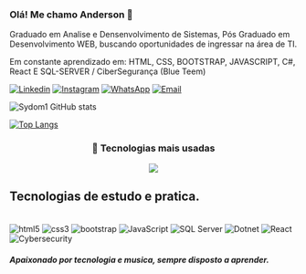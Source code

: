 ### Olá! Me chamo Anderson 👋

Graduado em Analise e Densenvolvimento de Sistemas, Pós Graduado em Desenvolvimento WEB, buscando oportunidades de ingressar na área de TI.

Em constante aprendizado em: HTML, CSS, BOOTSTRAP, JAVASCRIPT, C#, React E SQL-SERVER / CiberSegurança (Blue Teem)

[![Linkedin](https://img.shields.io/badge/LinkedIn-0077B5?style=for-the-badge&logo=linkedin&logoColor=white)](https://www.linkedin.com/in/anderson-ara%C3%BAjo-b00538220/) [![Instagram](https://img.shields.io/badge/Instagram-E4405F?style=for-the-badge&logo=instagram&logoColor=white)](https://www.instagram.com/andersonteclasoficial/?next=%2F) [![WhatsApp](https://img.shields.io/badge/WhatsApp-25D366?style=for-the-badge&logo=whatsapp&logoColor=white)](https://wa.me/5579988171924) [![Email](https://img.shields.io/badge/Email-D14836?style=for-the-badge&logo=gmail&logoColor=white)](mailto:sydom2013@gmail.com)






![Sydom1 GitHub stats](https://github-readme-stats.vercel.app/api?username=sydom1&show_icons=true&theme=synthwave)

[![Top Langs](https://github-readme-stats.vercel.app/api/top-langs/?username=sydom1)](https://github.com/sydom1/github-readme-stats)
<h3 align="center">🚀 Tecnologias mais usadas</h3>

<p align="center">
  <img src="https://github-readme-stats.vercel.app/api/top-langs/?username=sydom1&layout=compact&theme=tokyonight&hide_title=true" />
</p>

## Tecnologias de estudo e pratica.

<div style="display: inline_blok"> <br/>
  <img align="center" alt="html5" src="https://img.shields.io/badge/HTML5-E34F26?style=for-the-badge&logo=html5&logoColor=white" />
  <img align="center" alt="css3" src="https://img.shields.io/badge/CSS3-1572B6?style=for-the-badge&logo=css3&logoColor=white" />
  <img align="center" alt="bootstrap" src="https://img.shields.io/badge/Bootstrap-563d7c?style=for-the-badge&logo=bootstrap&logoColor=white">
  <img align="center" alt="JavaScript" src="https://img.shields.io/badge/JavaScript-323330?style=for-the-badge&logo=javascript&logoColor=F7DF1E" />
  <img align="center" alt="SQL Server" src="https://img.shields.io/badge/Microsoft_SQL_Server-CC2927?style=for-the-badge&logo=microsoft-sql-server&logoColor=white" />
  <img align="center" alt="Dotnet" src="https://img.shields.io/badge/.NET-5C2D91?style=for-the-badge&logo=.net&logoColor=white" />
  <img align="center" alt="React" src="https://img.shields.io/badge/React-20232A?style=for-the-badge&logo=react&logoColor=61DAFB" />
  <img align="center" alt="Cybersecurity" src="https://img.shields.io/badge/Cybersecurity-232F3E?style=for-the-badge&logo=virustotal&logoColor=white" />


  
</div>

##### Apaixonado por tecnologia e musica, sempre disposto a aprender.

